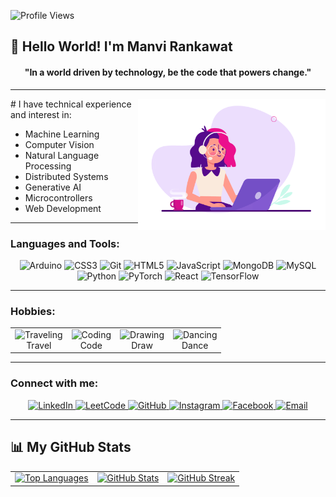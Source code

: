 ![Profile Views](https://komarev.com/ghpvc/?username=ManviRankawat&color=yellow)
## 👋 Hello World! I'm **Manvi Rankawat**

<div align="center">
  <h4>"In a world driven by technology, be the code that powers change."</h4> 
</div>

---
<img align="right" src="https://github.com/ManviRankawat/ManviRankawat/blob/main/codingMe.gif" width="300" alt="GIF">
# I have technical experience and interest in:

- Machine Learning
- Computer Vision
- Natural Language Processing
- Distributed Systems
- Generative AI
- Microcontrollers
- Web Development

---

### Languages and Tools:

<p align="center">
    <img src="https://cdn.jsdelivr.net/gh/devicons/devicon/icons/arduino/arduino-original.svg" alt="Arduino" width="40" height="40"/>
    <img src="https://cdn.jsdelivr.net/gh/devicons/devicon/icons/css3/css3-original.svg" alt="CSS3" width="40" height="40"/>
    <img src="https://cdn.jsdelivr.net/gh/devicons/devicon/icons/git/git-original.svg" alt="Git" width="40" height="40"/>
    <img src="https://cdn.jsdelivr.net/gh/devicons/devicon/icons/html5/html5-original.svg" alt="HTML5" width="40" height="40"/>
    <img src="https://cdn.jsdelivr.net/gh/devicons/devicon/icons/javascript/javascript-original.svg" alt="JavaScript" width="40" height="40"/>
    <img src="https://cdn.jsdelivr.net/gh/devicons/devicon/icons/mongodb/mongodb-original.svg" alt="MongoDB" width="40" height="40"/>
    <img src="https://cdn.jsdelivr.net/gh/devicons/devicon/icons/mysql/mysql-original.svg" alt="MySQL" width="40" height="40"/>
    <img src="https://cdn.jsdelivr.net/gh/devicons/devicon/icons/python/python-original.svg" alt="Python" width="40" height="40"/>
    <img src="https://cdn.jsdelivr.net/gh/devicons/devicon/icons/pytorch/pytorch-original.svg" alt="PyTorch" width="40" height="40"/>
    <img src="https://cdn.jsdelivr.net/gh/devicons/devicon/icons/react/react-original.svg" alt="React" width="40" height="40"/>
    <img src="https://cdn.jsdelivr.net/gh/devicons/devicon/icons/tensorflow/tensorflow-original.svg" alt="TensorFlow" width="40" height="40"/>
</p>

---

<h3>Hobbies:</h3>

<table align="center">
  <tr>
    <td align="center"><img src="https://cdn-icons-png.flaticon.com/512/3762/3762131.png" alt="Traveling" width="40" height="40"/><br/>Travel</td>
    <td align="center"><img src="https://cdn-icons-png.flaticon.com/512/3242/3242257.png" alt="Coding" width="40" height="40"/><br/>Code</td>
    <td align="center"><img src="https://cdn-icons-png.flaticon.com/512/4229/4229137.png" alt="Drawing" width="40" height="40"/><br/>Draw</td>
    <td align="center"><img src="https://cdn-icons-png.flaticon.com/512/3048/3048356.png" alt="Dancing" width="40" height="40"/><br/>Dance</td>
  </tr>
</table>

---

### Connect with me:

<p align="center">
    <a href="https://www.linkedin.com/in/manvi-rankawat/" target="_blank">
        <img src="https://cdn.jsdelivr.net/gh/devicons/devicon/icons/linkedin/linkedin-original.svg" alt="LinkedIn" width="40" height="40"/>
    </a>
    <a href="https://leetcode.com/u/ManviRankawat/" target="_blank">
        <img src="https://upload.wikimedia.org/wikipedia/commons/1/19/LeetCode_logo_black.png" alt="LeetCode" width="40" height="40"/>
    </a>
    <a href="https://github.com/ManviRankawat" target="_blank">
        <img src="https://cdn.jsdelivr.net/gh/devicons/devicon/icons/github/github-original.svg" alt="GitHub" width="40" height="40"/>
    </a>
    <a href="https://www.instagram.com/manvirankawat12/" target="_blank">
        <img src="https://upload.wikimedia.org/wikipedia/commons/a/a5/Instagram_icon.png" alt="Instagram" width="40" height="40"/>
    </a>
    <a href="https://www.facebook.com/share/FiErzTDJ4fsb25UW/?mibextid=LQQJ4d" target="_blank">
        <img src="https://upload.wikimedia.org/wikipedia/commons/5/51/Facebook_f_logo_%282019%29.svg" alt="Facebook" width="40" height="40"/>
    </a>
    <a href="mailto:manvi.rankawat@email.gwu.edu" target="_blank">
        <img src="https://upload.wikimedia.org/wikipedia/commons/4/4e/Mail_%28iOS%29.svg" alt="Email" width="40" height="40"/>
    </a>
</p>


---

## 📊 My GitHub Stats

<table>
  <tr>
    <td>
      <a href="https://github.com/anuraghazra/github-readme-stats">
        <img src="https://github-readme-stats.vercel.app/api/top-langs/?username=ManviRankawat&layout=compact&langs_count=6" alt="Top Languages" />
      </a>
    </td>
    <td>
      <a href="https://github.com/anuraghazra/github-readme-stats">
        <img src="https://github-readme-stats.vercel.app/api?username=ManviRankawat&show_icons=true&theme=radical" alt="GitHub Stats" />
      </a>
    </td>
    <td>
      <a href="https://git.io/streak-stats">
        <img src="https://github-readme-streak-stats.herokuapp.com?user=ManviRankawat" alt="GitHub Streak" />
      </a>
    </td>
  </tr>
</table>


